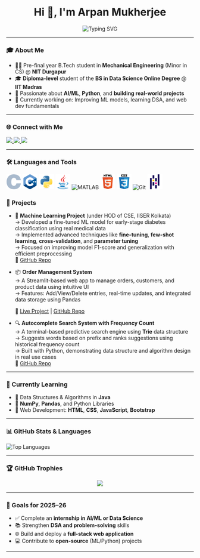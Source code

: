 <h1 align="center">Hi 👋, I'm Arpan Mukherjee</h1>

<p align="center">
  <img src="https://readme-typing-svg.herokuapp.com?font=Fira+Code&weight=500&size=22&pause=1000&color=38BDF8&center=true&width=750&lines=Passionate+Engineer+in+AI,+ML,+DSA+%26+Data+Science;BTech+%2B+IITM+BS+Data+Science+Student;Always+Learning+New+Things+💡" alt="Typing SVG" />
</p>


---

### 🎓 About Me

- 👨‍🎓 Pre-final year B.Tech student in **Mechanical Engineering** (Minor in CS) @ **NIT Durgapur**  
- 🎓 **Diploma-level** student of the **BS in Data Science Online Degree** @ **IIT Madras**  
- 🧠 Passionate about **AI/ML**, **Python**, and **building real-world projects**  
- 🔭 Currently working on: Improving ML models, learning DSA, and web dev fundamentals  

---

### 🌐 Connect with Me

<p align="left">
  <a href="https://linkedin.com/in/technicalarpan" target="blank">
    <img src="https://img.shields.io/badge/LinkedIn-TechnicalArpan-blue?logo=linkedin" />
  </a>
  <a href="https://instagram.com/arpan_nit" target="blank">
    <img src="https://img.shields.io/badge/Instagram-arpan__nit-E4405F?logo=instagram&logoColor=white" />
  </a>
  <a href="https://www.youtube.com/c/technicalarpan" target="blank">
    <img src="https://img.shields.io/badge/YouTube-TechnicalArpan-FF0000?logo=youtube&logoColor=white" />
  </a>
</p>

---

### 🛠️ Languages and Tools

<p align="left">
  <img src="https://raw.githubusercontent.com/devicons/devicon/master/icons/c/c-original.svg" alt="C" width="40" height="40"/>
  <img src="https://raw.githubusercontent.com/devicons/devicon/master/icons/cplusplus/cplusplus-original.svg" alt="C++" width="40" height="40"/>
  <img src="https://raw.githubusercontent.com/devicons/devicon/master/icons/python/python-original.svg" alt="Python" width="40" height="40"/>
  <img src="https://raw.githubusercontent.com/devicons/devicon/master/icons/java/java-original.svg" alt="Java" width="40" height="40"/>
  <img src="https://upload.wikimedia.org/wikipedia/commons/2/21/Matlab_Logo.png" alt="MATLAB" width="40" height="40"/>
  <img src="https://raw.githubusercontent.com/devicons/devicon/master/icons/html5/html5-original-wordmark.svg" alt="HTML" width="40" height="40"/>
  <img src="https://raw.githubusercontent.com/devicons/devicon/master/icons/css3/css3-original-wordmark.svg" alt="CSS" width="40" height="40"/>
  <img src="https://www.vectorlogo.zone/logos/git-scm/git-scm-icon.svg" alt="Git" width="40" height="40"/>
  <img src="https://raw.githubusercontent.com/devicons/devicon/master/icons/pandas/pandas-original.svg" alt="Pandas" width="40" height="40"/>
</p>

### 📌 Projects

- 🧠 **Machine Learning Project** (under HOD of CSE, IISER Kolkata)  
  → Developed a fine-tuned ML model for early-stage diabetes classification using real medical data  
  → Implemented advanced techniques like **fine-tuning**, **few-shot learning**, **cross-validation**, and **parameter tuning**  
  → Focused on improving model F1-score and generalization with efficient preprocessing  
  🔗 [GitHub Repo](https://github.com/Technicalarpan/Machine_Learning_IISER_KOL)

- 📦 **Order Management System**  
  → A Streamlit-based web app to manage orders, customers, and product data using intuitive UI  
  → Features: Add/View/Delete entries, real-time updates, and integrated data storage using Pandas  
  
  🔗 [Live Project](https://ordermanage.streamlit.app/) | [GitHub Repo](https://github.com/Technicalarpan/order_management-system)

- 🔍 **Autocomplete Search System with Frequency Count**  
  → A terminal-based predictive search engine using **Trie** data structure  
  → Suggests words based on prefix and ranks suggestions using historical frequency count  
  → Built with Python, demonstrating data structure and algorithm design in real use cases  
  🔗 [GitHub Repo](https://github.com/Technicalarpan/Autocomplete_search_system_with_frequency_count)

---


### 📘 Currently Learning

- 🔹 Data Structures & Algorithms in **Java**  
- 🔹 **NumPy**, **Pandas**, and Python Libraries  
- 🔹 Web Development: **HTML**, **CSS**, **JavaScript**, **Bootstrap**  

---

### 📊 GitHub Stats & Languages



<p align="left">
  <img src="https://github-readme-stats.vercel.app/api/top-langs/?username=technicalarpan&layout=compact&theme=tokyonight&hide_border=true" alt="Top Languages" />
</p>


---
### 🏆 GitHub Trophies

<p align="center">
  <img src="https://github-profile-trophy.vercel.app/?username=Technicalarpan&theme=radical&no-frame=true&no-bg=true&margin-w=4" />
</p>

---

### 🎯 Goals for 2025–26

- ✅ Complete an **internship in AI/ML or Data Science**  
- 📚 Strengthen **DSA and problem-solving** skills  
- 🌐 Build and deploy a **full-stack web application**  
- 💻 Contribute to **open-source** (ML/Python) projects  

---
